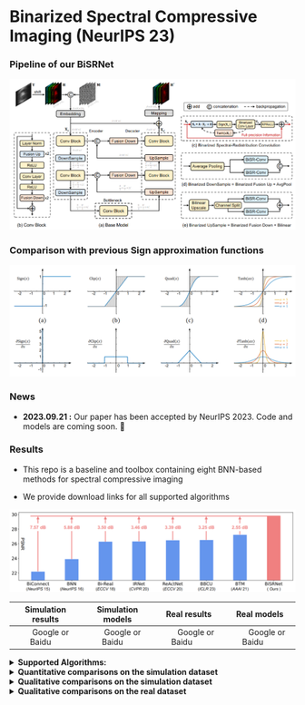 # Binarized Spectral Compressive Imaging (NeurIPS 23)


### Pipeline of our BiSRNet

![pipeline](/fig/pipeline.png)


### Comparison with previous Sign approximation functions

![compare](/fig/approximation_compare.png)


### News

- **2023.09.21 :** Our paper has been accepted by NeurIPS 2023. Code and models are coming soon. :rocket:


### Results

- This repo is a baseline and toolbox containing eight BNN-based methods for spectral compressive imaging

- We provide download links for all supported algorithms


![bnn_compare](/fig/bnn_compare.png)


|     Simulation results     |    Simulation models    |    Real results    |    Real models    |
|  :----------------------:  | :---------------------: | :----------------: | :---------------: |
| &ensp;&ensp; Google or Baidu &ensp;&ensp; | &ensp;&ensp; Google or Baidu &ensp;&ensp; | &ensp;&ensp;&ensp; Google or Baidu &ensp;&ensp;&ensp; | &ensp;&ensp;&ensp; Google or Baidu &ensp;&ensp;&ensp; |



<details close>
<summary><b>Supported Algorithms:</b></summary>

* [ ] [BiSRNet](https://arxiv.org/abs/2305.10299) (NeurIPS 2023)
* [ ] [BiConnect](https://proceedings.neurips.cc/paper_files/paper/2015/hash/3e15cc11f979ed25912dff5b0669f2cd-Abstract.html) (NeuIPS 2015)
* [ ] [BNN](https://proceedings.neurips.cc/paper_files/paper/2016/hash/d8330f857a17c53d217014ee776bfd50-Abstract.html) (NeuIPS 2016)
* [ ] [Bi-Real](https://openaccess.thecvf.com/content_ECCV_2018/html/zechun_liu_Bi-Real_Net_Enhancing_ECCV_2018_paper.html) (ECCV 2018)
* [ ] [IRNet](https://openaccess.thecvf.com/content_CVPR_2020/html/Qin_Forward_and_Backward_Information_Retention_for_Accurate_Binary_Neural_Networks_CVPR_2020_paper.html) (CVPR 2020)
* [ ] [ReActNet](https://link.springer.com/chapter/10.1007/978-3-030-58568-6_9) (ECCV 2020)
* [ ] [BBCU](https://arxiv.org/abs/2210.00405) (ICLR 2023)
* [ ] [BTM](https://ojs.aaai.org/index.php/AAAI/article/view/16263) (AAAI 2021)


</details>

<details close>
<summary><b>Quantitative comparisons on the simulation dataset</b></summary>

![quantitative_compare](/fig/simu_quantitative_compare.png)

</details>

<details close>
<summary><b>Qualitative comparisons on the simulation dataset</b></summary>

![quantitative_compare](/fig/simu_qualitative_compare.png)

</details>

<details close>
<summary><b>Qualitative comparisons on the real dataset</b></summary>

![real_compare](/fig/real_compare.png)

</details>


&nbsp;
